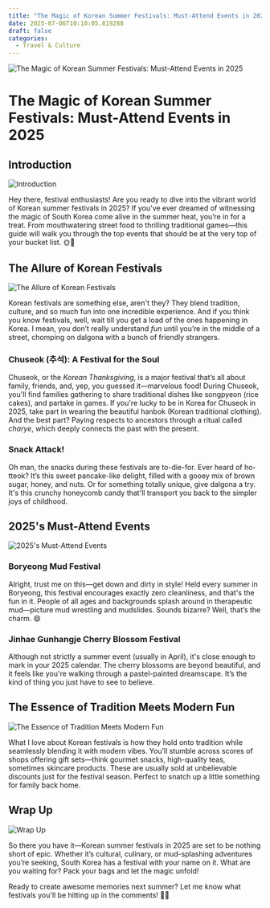 ```yaml
---
title: "The Magic of Korean Summer Festivals: Must-Attend Events in 2025"
date: 2025-07-06T10:10:05.819288
draft: false
categories:
  - Travel & Culture
---
```


![The Magic of Korean Summer Festivals: Must-Attend Events in 2025](/images/2025-07-06-the-magic-of-korean-summer-festivals-mustattend-events-in-2025.jpg)

# The Magic of Korean Summer Festivals: Must-Attend Events in 2025

## Introduction
![Introduction](/images/2025-07-06-the-magic-of-korean-summer-festivals-mustattend-events-in-2025-h2-1.jpg)


Hey there, festival enthusiasts! Are you ready to dive into the vibrant world of Korean summer festivals in 2025? If you've ever dreamed of witnessing the magic of South Korea come alive in the summer heat, you’re in for a treat. From mouthwatering street food to thrilling traditional games—this guide will walk you through the top events that should be at the very top of your bucket list. 🌞🎉

## The Allure of Korean Festivals
![The Allure of Korean Festivals](/images/2025-07-06-the-magic-of-korean-summer-festivals-mustattend-events-in-2025-h2-2.jpg)


Korean festivals are something else, aren't they? They blend tradition, culture, and so much fun into one incredible experience. And if you think you know festivals, well, wait till you get a load of the ones happening in Korea. I mean, you don’t really understand *fun* until you’re in the middle of a street, chomping on dalgona with a bunch of friendly strangers.

### Chuseok (추석): A Festival for the Soul

Chuseok, or the *Korean Thanksgiving*, is a major festival that’s all about family, friends, and, yep, you guessed it—marvelous food! During Chuseok, you'll find families gathering to share traditional dishes like songpyeon (rice cakes), and partake in games. If you're lucky to be in Korea for Chuseok in 2025, take part in wearing the beautiful hanbok (Korean traditional clothing). And the best part? Paying respects to ancestors through a ritual called *charye*, which deeply connects the past with the present.

### **Snack Attack!**

Oh man, the snacks during these festivals are to-die-for. Ever heard of ho-tteok? It’s this sweet pancake-like delight, filled with a gooey mix of brown sugar, honey, and nuts. Or for something totally unique, give dalgona a try. It's this crunchy honeycomb candy that'll transport you back to the simpler joys of childhood.

## 2025's Must-Attend Events
![2025's Must-Attend Events](/images/2025-07-06-the-magic-of-korean-summer-festivals-mustattend-events-in-2025-h2-3.jpg)


### Boryeong Mud Festival

Alright, trust me on this—get down and dirty in style! Held every summer in Boryeong, this festival encourages exactly zero cleanliness, and that's the fun in it. People of all ages and backgrounds splash around in therapeutic mud—picture mud wrestling and mudslides. Sounds bizarre? Well, that’s the charm. 😄

### Jinhae Gunhangje Cherry Blossom Festival

Although not strictly a summer event (usually in April), it's close enough to mark in your 2025 calendar. The cherry blossoms are beyond beautiful, and it feels like you're walking through a pastel-painted dreamscape. It’s the kind of thing you just have to see to believe.

## The Essence of Tradition Meets Modern Fun
![The Essence of Tradition Meets Modern Fun](/images/2025-07-06-the-magic-of-korean-summer-festivals-mustattend-events-in-2025-h2-4.jpg)


What I love about Korean festivals is how they hold onto tradition while seamlessly blending it with modern vibes. You’ll stumble across scores of shops offering gift sets—think gourmet snacks, high-quality teas, sometimes skincare products. These are usually sold at unbelievable discounts just for the festival season. Perfect to snatch up a little something for family back home.

## Wrap Up
![Wrap Up](/images/2025-07-06-the-magic-of-korean-summer-festivals-mustattend-events-in-2025-h2-5.jpg)


So there you have it—Korean summer festivals in 2025 are set to be nothing short of epic. Whether it’s cultural, culinary, or mud-splashing adventures you’re seeking, South Korea has a festival with your name on it. What are you waiting for? Pack your bags and let the magic unfold!

Ready to create awesome memories next summer? Let me know what festivals you'll be hitting up in the comments! 🎤💬

